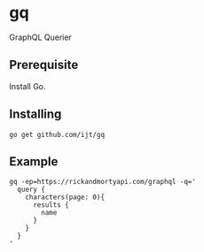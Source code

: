 gq
==

GraphQL Querier

Prerequisite
------------
Install Go.

Installing
----------
`go get github.com/ijt/gq`

Example
-------
```
gq -ep=https://rickandmortyapi.com/graphql -q='
  query {
    characters(page: 0){
      results {
        name
      }
    }
  }
'
```

